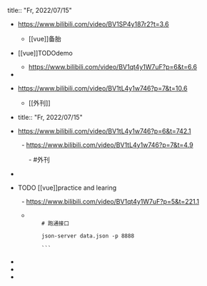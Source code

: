 title:: "Fr, 2022/07/15"

- https://www.bilibili.com/video/BV1SP4y187r2?t=3.6
	- [[vue]]备胎
- [[vue]]TODOdemo
	- https://www.bilibili.com/video/BV1qt4y1W7uF?p=6&t=6.6
-
- https://www.bilibili.com/video/BV1tL4y1w746?p=7&t=10.6
	- [[外刊]]
- title:: "Fr, 2022/07/15"
- https://www.bilibili.com/video/BV1tL4y1w746?p=6&t=742.1
  
    - https://www.bilibili.com/video/BV1tL4y1w746?p=7&t=4.9
  
        - #外刊
-
- TODO [[vue]]practice and learing
  
    - https://www.bilibili.com/video/BV1qt4y1W7uF?p=5&t=221.1
	- ```
	  
	      # 跑通接口
	  
	      json-server data.json -p 8888
	  
	      ```
-
-
-